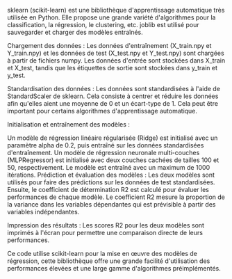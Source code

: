 sklearn (scikit-learn) est une bibliothèque d'apprentissage automatique très utilisée en Python. Elle propose une grande variété d'algorithmes pour la classification, la régression, le clustering, etc.
joblib est utilisé pour sauvegarder et charger des modèles entraînés.

Chargement des données :
Les données d'entraînement (X_train.npy et Y_train.npy) et les données de test (X_test.npy et Y_test.npy) sont chargées à partir de fichiers numpy. Les données d'entrée sont stockées dans X_train et X_test, tandis que les étiquettes de sortie sont stockées dans y_train et y_test.

Standardisation des données :
Les données sont standardisées à l'aide de StandardScaler de sklearn. Cela consiste à centrer et réduire les données afin qu'elles aient une moyenne de 0 et un écart-type de 1. Cela peut être important pour certains algorithmes d'apprentissage automatique.

Initialisation et entraînement des modèles :

Un modèle de régression linéaire régularisée (Ridge) est initialisé avec un paramètre alpha de 0.2, puis entraîné sur les données standardisées d'entraînement.
Un modèle de régression neuronale multi-couches (MLPRegressor) est initialisé avec deux couches cachées de tailles 100 et 50, respectivement. Le modèle est entraîné avec un maximum de 1000 itérations.
Prédiction et évaluation des modèles :
Les deux modèles sont utilisés pour faire des prédictions sur les données de test standardisées. Ensuite, le coefficient de détermination R2 est calculé pour évaluer les performances de chaque modèle. Le coefficient R2 mesure la proportion de la variance dans les variables dépendantes qui est prévisible à partir des variables indépendantes.

Impression des résultats :
Les scores R2 pour les deux modèles sont imprimés à l'écran pour permettre une comparaison directe de leurs performances.

Ce code utilise scikit-learn pour la mise en œuvre des modèles de régression, cette bibliothèque offre une grande facilité d'utilisation des performances élevées et une large gamme d'algorithmes préimplémentés.





